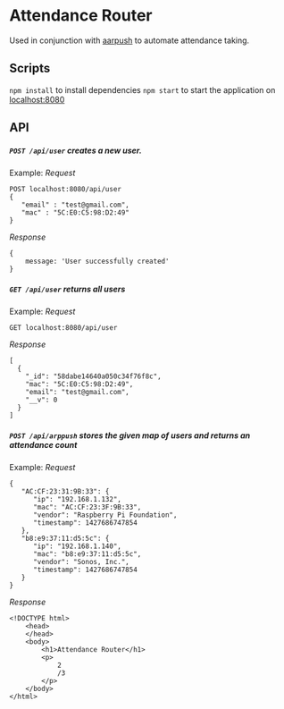 # Attendance Router
Used in conjunction with [aarpush](https://github.com/ghmeier/arppush) to automate attendance taking.

## Scripts
`npm install` to install dependencies
`npm start` to start the application on [localhost:8080]()


## API

##### `POST /api/user` *creates a new user.* 
Example:
*Request*
```
POST localhost:8080/api/user
{
   "email" : "test@gmail.com",
   "mac" : "5C:E0:C5:98:D2:49"
}
``` 
*Response*
```
{
    message: 'User successfully created'
}
```

##### `GET /api/user` *returns all users* 
Example:
*Request*
```
GET localhost:8080/api/user
```
*Response*
```
[
  {
    "_id": "58dabe14640a050c34f76f8c",
    "mac": "5C:E0:C5:98:D2:49",
    "email": "test@gmail.com",
    "__v": 0
  }
]
````

##### `POST /api/arppush` *stores the given map of users and returns an attendance count*
Example:
*Request*
```
{
   "AC:CF:23:31:9B:33": {
      "ip": "192.168.1.132",
      "mac": "AC:CF:23:3F:9B:33",
      "vendor": "Raspberry Pi Foundation",
      "timestamp": 1427686747854
   },
   "b8:e9:37:11:d5:5c": {
      "ip": "192.168.1.140",
      "mac": "b8:e9:37:11:d5:5c",
      "vendor": "Sonos, Inc.",
      "timestamp": 1427686747854
   }
}
```
*Response*
```
<!DOCTYPE html>
    <head>
    </head>
    <body>
        <h1>Attendance Router</h1>
        <p>
            2
            /3
        </p>
    </body>
</html>
```